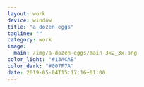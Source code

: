 ```yaml
---
layout: work
device: window
title: "a dozen eggs"
tagline: ""
category: work
image:
  main: /img/a-dozen-eggs/main-3x2_3x.png
color_light: "#13ACAB"
color_dark: "#007F7A"
date: 2019-05-04T15:17:16+01:00
---
```

